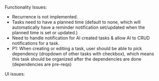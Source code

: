 Functionality Issues:
- Recurrence is not implemented.
- Tasks need to have a planned time (default to none, which will automatically have a reminder notification set/updated when the planned time is set or updated.)
- Need to handle notification for AI created tasks & allow AI to CRUD notifications for a task.
- P1: When creating or editing a task, user should be able to pick dependency (dropdown of other tasks with checkbox), which means this task should be organized after the dependencies are done (dependencies are pre-reqs)

UI issues:

